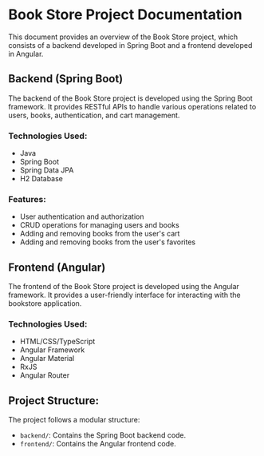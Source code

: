 # Book Store Project Documentation

This document provides an overview of the Book Store project, which consists of a backend developed in Spring Boot and a frontend developed in Angular.

## Backend (Spring Boot)

The backend of the Book Store project is developed using the Spring Boot framework. It provides RESTful APIs to handle various operations related to users, books, authentication, and cart management.

### Technologies Used:

- Java
- Spring Boot
- Spring Data JPA
- H2 Database

### Features:

- User authentication and authorization
- CRUD operations for managing users and books
- Adding and removing books from the user's cart
- Adding and removing books from the user's favorites

## Frontend (Angular)

The frontend of the Book Store project is developed using the Angular framework. It provides a user-friendly interface for interacting with the bookstore application.

### Technologies Used:

- HTML/CSS/TypeScript
- Angular Framework
- Angular Material
- RxJS
- Angular Router

## Project Structure:

The project follows a modular structure:

- `backend/`: Contains the Spring Boot backend code.
- `frontend/`: Contains the Angular frontend code.
